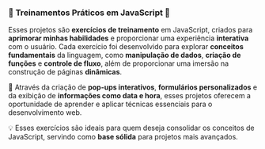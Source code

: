 ### 🌟 **Treinamentos Práticos em JavaScript** 🌟

Esses projetos são **exercícios de treinamento** em JavaScript, criados para **aprimorar minhas habilidades** e proporcionar uma experiência **interativa** com o usuário. Cada exercício foi desenvolvido para explorar **conceitos fundamentais** da linguagem, como **manipulação de dados**, **criação de funções** e **controle de fluxo**, além de proporcionar uma imersão na construção de páginas **dinâmicas**.

🚀 Através da criação de **pop-ups interativos**, **formulários personalizados** e da exibição de **informações como data e hora**, esses projetos oferecem a oportunidade de aprender e aplicar técnicas essenciais para o desenvolvimento web.

💡 Esses exercícios são ideais para quem deseja consolidar os conceitos de JavaScript, servindo como **base sólida** para projetos mais avançados. 
